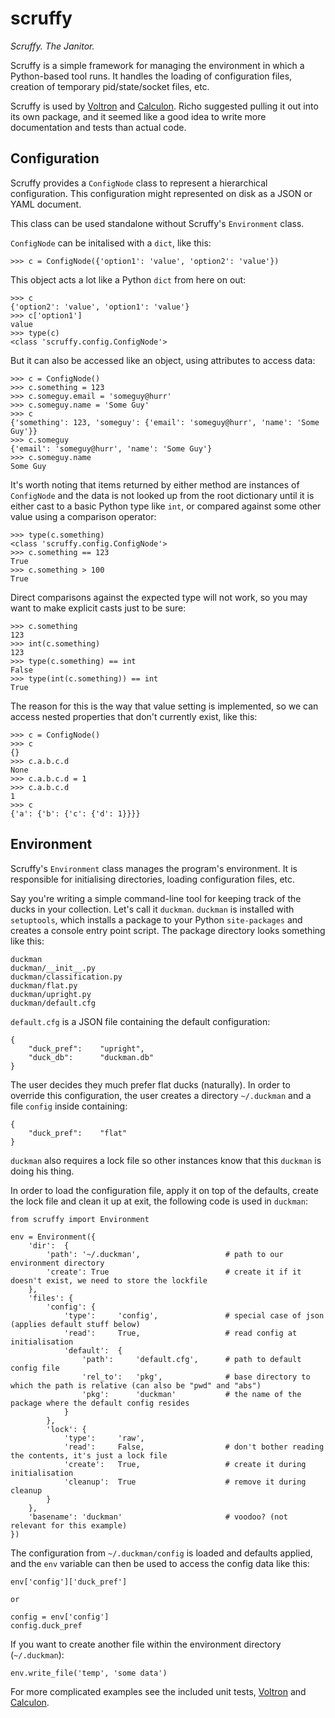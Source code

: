 # scruffy

*Scruffy. The Janitor.*

Scruffy is a simple framework for managing the environment in which a Python-based tool runs. It handles the loading of configuration files, creation of temporary pid/state/socket files, etc.

Scruffy is used by [Voltron](https://github.com/snarez/voltron) and [Calculon](https://github.com/snarez/calculon). Richo suggested pulling it out into its own package, and it seemed like a good idea to write more documentation and tests than actual code.

## Configuration

Scruffy provides a `ConfigNode` class to represent a hierarchical configuration. This configuration might represented on disk as a JSON or YAML document.

This class can be used standalone without Scruffy's `Environment` class.

`ConfigNode` can be initalised with a `dict`, like this:

	>>> c = ConfigNode({'option1': 'value', 'option2': 'value'})

This object acts a lot like a Python `dict` from here on out:

	>>> c
	{'option2': 'value', 'option1': 'value'}
	>>> c['option1']
	value
	>>> type(c)
	<class 'scruffy.config.ConfigNode'>

But it can also be accessed like an object, using attributes to access data:

	>>> c = ConfigNode()
	>>> c.something = 123
	>>> c.someguy.email = 'someguy@hurr'
	>>> c.someguy.name = 'Some Guy'
	>>> c
	{'something': 123, 'someguy': {'email': 'someguy@hurr', 'name': 'Some Guy'}}
	>>> c.someguy
	{'email': 'someguy@hurr', 'name': 'Some Guy'}
	>>> c.someguy.name
	Some Guy

It's worth noting that items returned by either method are instances of `ConfigNode` and the data is not looked up from the root dictionary until it is either cast to a basic Python type like `int`, or compared against some other value using a comparison operator:

	>>> type(c.something)
	<class 'scruffy.config.ConfigNode'>
	>>> c.something == 123
	True
	>>> c.something > 100
	True

Direct comparisons against the expected type will not work, so you may want to make explicit casts just to be sure:

	>>> c.something
	123
	>>> int(c.something)
	123	
	>>> type(c.something) == int
	False
	>>> type(int(c.something)) == int
	True

The reason for this is the way that value setting is implemented, so we can access nested properties that don't currently exist, like this:

	>>> c = ConfigNode()
	>>> c
	{}
	>>> c.a.b.c.d
	None
	>>> c.a.b.c.d = 1
	>>> c.a.b.c.d
	1
	>>> c
	{'a': {'b': {'c': {'d': 1}}}}

## Environment

Scruffy's `Environment` class manages the program's environment. It is responsible for initialising directories, loading configuration files, etc.

Say you're writing a simple command-line tool for keeping track of the ducks in your collection. Let's call it `duckman`. `duckman` is installed with `setuptools`, which installs a package to your Python `site-packages` and creates a console entry point script. The package directory looks something like this:
	
	duckman
	duckman/__init__.py
	duckman/classification.py
	duckman/flat.py
	duckman/upright.py
	duckman/default.cfg

`default.cfg` is a JSON file containing the default configuration:

	{
		"duck_pref": 	"upright",
		"duck_db": 		"duckman.db"
	}

The user decides they much prefer flat ducks (naturally). In order to override this configuration, the user creates a directory `~/.duckman` and a file `config` inside containing:

	{
		"duck_pref": 	"flat"
	}

`duckman` also requires a lock file so other instances know that this `duckman` is doing his thing.

In order to load the configuration file, apply it on top of the defaults, create the lock file and clean it up at exit, the following code is used in `duckman`:

	from scruffy import Environment

	env = Environment({
	    'dir':  {
	        'path': '~/.duckman',					# path to our environment directory
	        'create': True							# create it if it doesn't exist, we need to store the lockfile
	    },
	    'files': {
	        'config': {
	            'type':     'config',				# special case of json (applies default stuff below)
	            'read':     True,					# read config at initialisation
	            'default':  {
	                'path':     'default.cfg',		# path to default config file
	                'rel_to':   'pkg',				# base directory to which the path is relative (can also be "pwd" and "abs")
	                'pkg':      'duckman'			# the name of the package where the default config resides
	            }
	        },
	        'lock': {
	            'type':     'raw',
	            'read':     False,					# don't bother reading the contents, it's just a lock file
	            'create':   True,					# create it during initialisation
	            'cleanup':	True					# remove it during cleanup
	        }
	    },
	    'basename': 'duckman'						# voodoo? (not relevant for this example)
	})

The configuration from `~/.duckman/config` is loaded and defaults applied, and the `env` variable can then be used to access the config data like this:

	env['config']['duck_pref']

	or

	config = env['config']
	config.duck_pref

If you want to create another file within the environment directory (`~/.duckman`):

	env.write_file('temp', 'some data')

For more complicated examples see the included unit tests, [Voltron](https://github.com/snarez/voltron) and [Calculon](https://github.com/snarez/calculon).